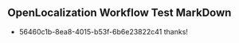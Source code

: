 ## OpenLocalization Workflow Test MarkDown
* 56460c1b-8ea8-4015-b53f-6b6e23822c41 thanks!

<!--HONumber=Jul16_HO3-->


